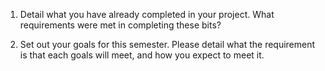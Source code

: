 1. Detail what you have already completed in your project. What requirements were met in completing these bits?

2. Set out your goals for this semester. Please detail what the requirement is that each goals will meet, and how you expect to meet it.
